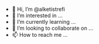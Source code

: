 - 👋 Hi, I’m @alketistrefi
- 👀 I’m interested in ...
- 🌱 I’m currently learning ...
- 💞️ I’m looking to collaborate on ...
- 📫 How to reach me ...

<!---
alketistrefi/alketistrefi is a ✨ special ✨ repository because its `README.md` (this file) appears on your GitHub profile.
You can click the Preview link to take a look at your changes.
--->
